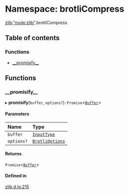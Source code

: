 # Namespace: brotliCompress

[zlib](zlib.md).["node:zlib"](zlib._node_zlib_.md).brotliCompress

## Table of contents

### Functions

- [\_\_promisify\_\_](zlib._node_zlib_.brotliCompress.md#__promisify__)

## Functions

### \_\_promisify\_\_

▸ **__promisify__**(`buffer`, `options?`): `Promise`<[`Buffer`](buffer._buffer_.md#buffer)\>

#### Parameters

| Name | Type |
| :------ | :------ |
| `buffer` | [`InputType`](zlib._zlib_.md#inputtype) |
| `options?` | [`BrotliOptions`](../interfaces/zlib._zlib_.BrotliOptions.md) |

#### Returns

`Promise`<[`Buffer`](buffer._buffer_.md#buffer)\>

#### Defined in

[zlib.d.ts:215](https://github.com/goodcodedev/bun-types/blob/8bd1b3a/zlib.d.ts#L215)

